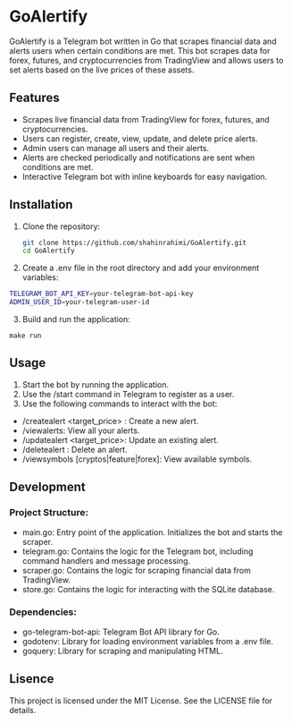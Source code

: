 # GoAlertify

GoAlertify is a Telegram bot written in Go that scrapes financial data and alerts users when certain conditions are met. This bot scrapes data for forex, futures, and cryptocurrencies from TradingView and allows users to set alerts based on the live prices of these assets.

## Features

- Scrapes live financial data from TradingView for forex, futures, and cryptocurrencies.
- Users can register, create, view, update, and delete price alerts.
- Admin users can manage all users and their alerts.
- Alerts are checked periodically and notifications are sent when conditions are met.
- Interactive Telegram bot with inline keyboards for easy navigation.

## Installation

1. Clone the repository:
   ```sh
   git clone https://github.com/shahinrahimi/GoAlertify.git
   cd GoAlertify
   ```
2. Create a .env file in the root directory and add your environment variables:
  ```sh
  TELEGRAM_BOT_API_KEY=your-telegram-bot-api-key
  ADMIN_USER_ID=your-telegram-user-id
  ```
3. Build and run the application:
  ```
  make run
  ```

## Usage
1. Start the bot by running the application.
2. Use the /start command in Telegram to register as a user.
3. Use the following commands to interact with the bot:
  - /createalert <ticker> <target_price> <description>: Create a new alert.
  - /viewalerts: View all your alerts.
  - /updatealert <number> <target_price>: Update an existing alert.
  - /deletealert <number>: Delete an alert.
  - /viewsymbols [cryptos|feature|forex]: View available symbols.

## Development
### Project Structure:
  - main.go: Entry point of the application. Initializes the bot and starts the scraper.
  - telegram.go: Contains the logic for the Telegram bot, including command handlers and message processing.
  - scraper.go: Contains the logic for scraping financial data from TradingView.
  - store.go: Contains the logic for interacting with the SQLite database.
### Dependencies:
  - go-telegram-bot-api: Telegram Bot API library for Go.
  - godotenv: Library for loading environment variables from a .env file.
  - goquery: Library for scraping and manipulating HTML.

## Lisence
This project is licensed under the MIT License. See the LICENSE file for details.


